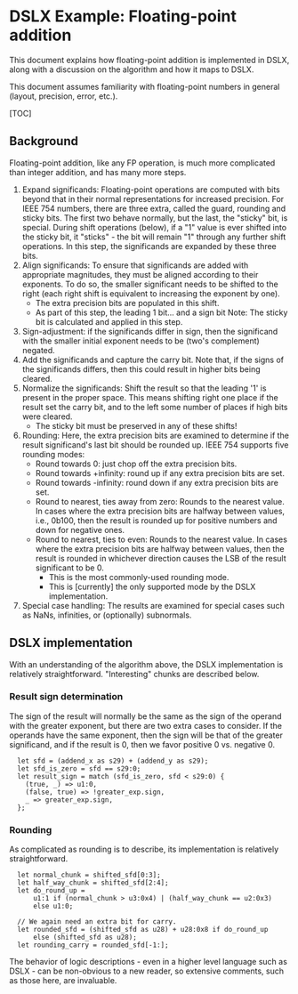 # DSLX Example: Floating-point addition

This document explains how floating-point addition is implemented in DSLX, along
with a discussion on the algorithm and how it maps to DSLX.

This document assumes familiarity with floating-point numbers in general
(layout, precision, error, etc.).

[TOC]

## Background

Floating-point addition, like any FP operation, is much more complicated than
integer addition, and has many more steps.

1.  Expand significands: Floating-point operations are computed with bits beyond
    that in their normal representations for increased precision. For IEEE 754
    numbers, there are three extra, called the guard, rounding and sticky bits.
    The first two behave normally, but the last, the "sticky" bit, is special.
    During shift operations (below), if a "1" value is ever shifted into the
    sticky bit, it "sticks" - the bit will remain "1" through any further shift
    operations. In this step, the significands are expanded by these three bits.
1.  Align significands: To ensure that significands are added with appropriate
    magnitudes, they must be aligned according to their exponents. To do so, the
    smaller significant needs to be shifted to the right (each right shift is
    equivalent to increasing the exponent by one).
    -   The extra precision bits are populated in this shift.
    -   As part of this step, the leading 1 bit... and a sign bit Note: The
        sticky bit is calculated and applied in this step.
1.  Sign-adjustment: if the significands differ in sign, then the significand
    with the smaller initial exponent needs to be (two's complement) negated.
1.  Add the significands and capture the carry bit. Note that, if the signs of
    the significands differs, then this could result in higher bits being
    cleared.
1.  Normalize the significands: Shift the result so that the leading '1' is
    present in the proper space. This means shifting right one place if the
    result set the carry bit, and to the left some number of places if high bits
    were cleared.
    -   The sticky bit must be preserved in any of these shifts!
1.  Rounding: Here, the extra precision bits are examined to determine if the
    result significand's last bit should be rounded up. IEEE 754 supports five
    rounding modes:
    -   Round towards 0: just chop off the extra precision bits.
    -   Round towards +infinity: round up if any extra precision bits are set.
    -   Round towards -infinity: round down if any extra precision bits are set.
    -   Round to nearest, ties away from zero: Rounds to the nearest value. In
        cases where the extra precision bits are halfway between values, i.e.,
        0b100, then the result is rounded up for positive numbers and down for
        negative ones.
    -   Round to nearest, ties to even: Rounds to the nearest value. In cases
        where the extra precision bits are halfway between values, then the
        result is rounded in whichever direction causes the LSB of the result
        significant to be 0.
        -   This is the most commonly-used rounding mode.
        -   This is [currently] the only supported mode by the DSLX
            implementation.
1.  Special case handling: The results are examined for special cases such as
    NaNs, infinities, or (optionally) subnormals.

## DSLX implementation

With an understanding of the algorithm above, the DSLX implementation is
relatively straightforward. "Interesting" chunks are described below.

### Result sign determination

The sign of the result will normally be the same as the sign of the operand with
the greater exponent, but there are two extra cases to consider. If the operands
have the same exponent, then the sign will be that of the greater significand,
and if the result is 0, then we favor positive 0 vs. negative 0.

```
  let sfd = (addend_x as s29) + (addend_y as s29);
  let sfd_is_zero = sfd == s29:0;
  let result_sign = match (sfd_is_zero, sfd < s29:0) {
    (true, _) => u1:0,
    (false, true) => !greater_exp.sign,
    _ => greater_exp.sign,
  };
```

### Rounding

As complicated as rounding is to describe, its implementation is relatively
straightforward.

```
  let normal_chunk = shifted_sfd[0:3];
  let half_way_chunk = shifted_sfd[2:4];
  let do_round_up =
      u1:1 if (normal_chunk > u3:0x4) | (half_way_chunk == u2:0x3)
      else u1:0;

  // We again need an extra bit for carry.
  let rounded_sfd = (shifted_sfd as u28) + u28:0x8 if do_round_up
      else (shifted_sfd as u28);
  let rounding_carry = rounded_sfd[-1:];
```

The behavior of logic descriptions - even in a higher level language such as
DSLX - can be non-obvious to a new reader, so extensive comments, such as those
here, are invaluable.
